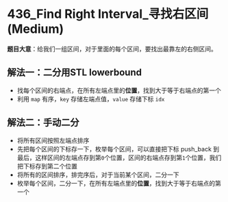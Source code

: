 # 436_Find Right Interval_寻找右区间 (Medium)

**题目大意**：给我们一组区间，对于里面的每个区间，要找出最靠左的右侧区间。

## 解法一：二分用STL lowerbound

- 找每个区间的右端点，在所有左端点里的**位置**，找到大于等于右端点的第一个
- 利用 `map` 有序，`key` 存储左端点值，`value` 存储下标 `idx`

## 解法二：手动二分

- 将所有区间按照左端点排序
- 先把每个区间的下标存一下，枚举每个区间，可以直接把下标 push_back 到最后，这样区间的左端点存到第`0`个位置，区间的右端点存到第`1`个位置，我们把下标存到第二个位置
- 将所有的区间排序，排完序后，对于当前某个区间，二分一下
- 枚举每个区间，二分一下，在所有左端点里的**位置**，找到大于等于右端点的第一个
